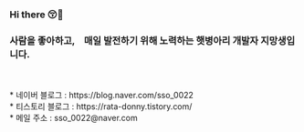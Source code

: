 ### Hi there 😚💛

### 사람을 좋아하고,　매일 발전하기 위해 노력하는 햇병아리 개발자 지망생입니다.
<br/> 
<br/> 
* 네이버 블로그 : https://blog.naver.com/sso_0022
<br/> 
* 티스토리 블로그 : https://rata-donny.tistory.com/
<br/>
* 메일 주소 : sso_0022@naver.com
